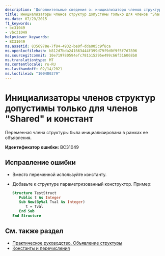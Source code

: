 ```yaml
---
description: 'Дополнительные сведения о: инициализаторы членов структуры допустимы только для членов "Shared" и констант'
title: Инициализаторы членов структур допустимы только для членов "Shared" и констант
ms.date: 07/20/2015
f1_keywords:
- bc31049
- vbc31049
helpviewer_keywords:
- BC31049
ms.assetid: 8356978e-7f84-4932-be0f-dda005c9f8ca
ms.openlocfilehash: b812d7bda241663444f399d79f9d0f9f5f7d7896
ms.sourcegitcommit: 10e719780594efc781b15295e499c66f316068b8
ms.translationtype: MT
ms.contentlocale: ru-RU
ms.lasthandoff: 02/14/2021
ms.locfileid: "100480379"
---
```

# <a name="initializers-on-structure-members-are-valid-only-for-shared-members-and-constants"></a>Инициализаторы членов структур допустимы только для членов "Shared" и констант

Переменная члена структуры была инициализирована в рамках ее объявления.  
  
 **Идентификатор ошибки:** BC31049  
  
## <a name="to-correct-this-error"></a>Исправление ошибки  
  
- Вместо переменной используйте константу.  
  
- Добавьте к структуре параметризованный конструктор. Пример:  
  
    ```vb  
    Structure TestStruct  
       Public t As Integer  
       Sub New(ByVal Tval As Integer)  
          t = Tval  
       End Sub  
    End Structure  
    ```  
  
## <a name="see-also"></a>См. также раздел

- [Практическое руководство. Объявление структуры](../programming-guide/language-features/data-types/how-to-declare-a-structure.md)
- [Константы и перечисления](../programming-guide/language-features/constants-enums/index.md)
